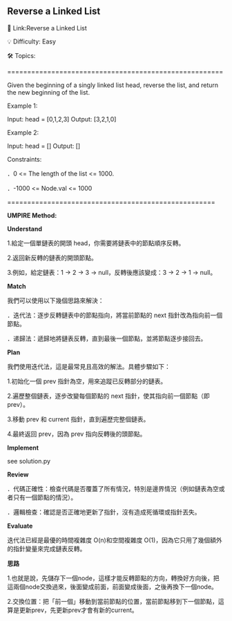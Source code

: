 **Reverse a Linked List**
-
🔗 Link:Reverse a Linked List

💡 Difficulty: Easy

🛠️ Topics:

======================================================

Given the beginning of a singly linked list head, reverse the list, and return the new beginning of the list.

Example 1:

Input: head = [0,1,2,3]
Output: [3,2,1,0]

Example 2:

Input: head = []
Output: []

Constraints:

．0 <= The length of the list <= 1000.

．-1000 <= Node.val <= 1000

====================================================

**UMPIRE Method:**

**Understand**

1.給定一個單鏈表的開頭 head，你需要將鏈表中的節點順序反轉。

2.返回新反轉的鏈表的開頭節點。

3.例如，給定鏈表：1 -> 2 -> 3 -> null，反轉後應該變成：3 -> 2 -> 1 -> null。

**Match**

我們可以使用以下幾個思路來解決：

．迭代法：逐步反轉鏈表中的節點指向，將當前節點的 next 指針改為指向前一個節點。

．递歸法：遞歸地將鏈表反轉，直到最後一個節點，並將節點逐步接回去。

**Plan**

我們使用迭代法，這是最常見且高效的解法。具體步驟如下：

1.初始化一個 prev 指針為空，用來追蹤已反轉部分的鏈表。

2.遍歷整個鏈表，逐步改變每個節點的 next 指針，使其指向前一個節點（即 prev）。

3.移動 prev 和 current 指針，直到遍歷完整個鏈表。

4.最終返回 prev，因為 prev 指向反轉後的頭節點。

**Implement**

see solution.py

**Review**

．代碼正確性：檢查代碼是否覆蓋了所有情況，特別是邊界情況（例如鏈表為空或者只有一個節點的情況）。

．邏輯檢查：確認是否正確地更新了指針，沒有造成死循環或指針丟失。

**Evaluate**

迭代法已經是最優的時間複雜度 O(n)和空間複雜度 O(1)，因為它只用了幾個額外的指針變量來完成鏈表反轉。

**思路**

1.也就是說，先儲存下一個node，這樣才能反轉節點的方向，轉換好方向後，把這兩個node交換過來，後面變成前面，前面變成後面，之後再換下一個node。

2.交換位置：把「前一個」移動到當前節點的位置，當前節點移到下一個節點，這算是更新prev，先更新prev才會有新的current。


